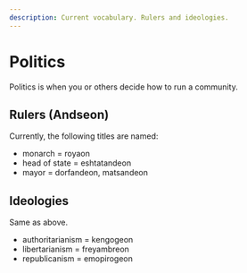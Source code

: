 ```yaml
---
description: Current vocabulary. Rulers and ideologies.
---
```

# Politics
Politics is when you or others decide how to run a community.

## Rulers (Andseon)
Currently, the following titles are named:
- monarch = royaon
- head of state = eshtatandeon
- mayor = dorfandeon, matsandeon

## Ideologies
Same as above.
- authoritarianism = kengogeon
- libertarianism = freyambreon
- republicanism = emopirogeon
